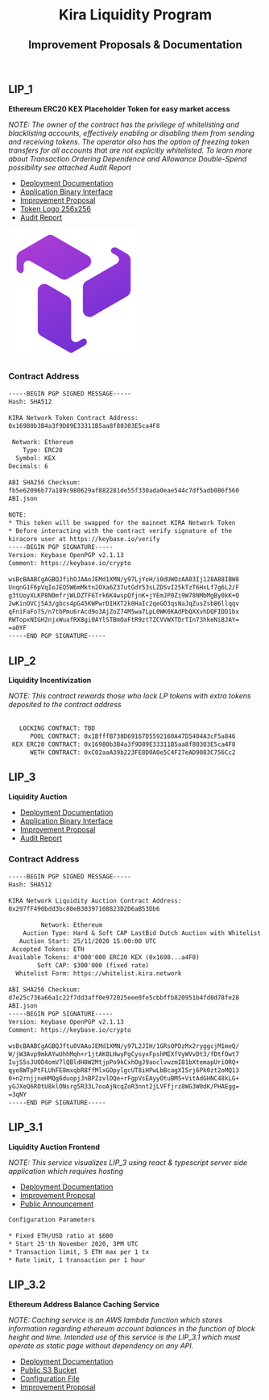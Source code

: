 <div align="center">
  <h1>Kira Liquidity Program</h1>
  <h2>Improvement Proposals & Documentation</h2>
  <br/>  
</div>

## LIP_1

**Ethereum ERC20 KEX Placeholder Token for easy market access**

_NOTE: The owner of the contract has the privilege of whitelisting and blacklisting accounts, effectively enabling or disabling them from sending and receiving tokens. The operator also has the option of freezing token transfers for all accounts that are not explicitly whitelisted. To learn more about Transaction Ordering Dependence and    Allowance Double-Spend possibility see attached Audit Report_

* [Deployment Documentation](./LIP_1/README.md)
* [Application Binary Interface](./LIP_1/ABI.json)
* [Improvement Proposal](https://github.com/KiraCore/docs/blob/master/spec/liquidity-program/lip_1.md)
* [Token Logo 256x256](./LIP_1/doc/KEX-256x256.png)
* [Audit Report](./LIP_1/audit.pdf)

![picture 1](./LIP_1/doc/KEX-256x256.png)  

### Contract Address

```
-----BEGIN PGP SIGNED MESSAGE-----
Hash: SHA512

KIRA Network Token Contract Address:
0x16980b3B4a3f9D89E33311B5aa8f80303E5ca4F8

 Network: Ethereum
    Type: ERC20
  Symbol: KEX
Decimals: 6

ABI SHA256 Checksum:
fb5e62096b77a189c980629af882281de55f330ada0eae544c7df5adb086f560  ABI.json

NOTE: 
* This token will be swapped for the mainnet KIRA Network Token 
* Before interacting with the contract verify signature of the kiracore user at https://keybase.io/verify
-----BEGIN PGP SIGNATURE-----
Version: Keybase OpenPGP v2.1.13
Comment: https://keybase.io/crypto

wsBcBAABCgAGBQJfihOJAAoJEMd1XMN/y97LjYoH/i0dUWOzAA03Ij128A88IBW8
UnqnG1F6pVqIoJEQ5W6mMktn2OXa6Z37utGdY53sLZDSvI25kTzT6HxLf7g6L2/F
g3tUoyXLKP8N0mfrjWLDZTF6Trk6K4wspQfjnK+jYEmJP0Zi9W78NMbMgBy0kK+Q
2wKinOVCj5A3/gbcs4pG45KWPwrDIHXT2k0HaIc2qeGO3qsNaJqZusZsb86llqqv
qFniFaFo7S/n7tbPmu6rAcd9o3AjZoZ74M5wa7LpL0WK6KAdPbQXXvhDQFIDD1bx
RWTopxNIGH2njxWuafRX8gi0AYlSTBmOaFtR9ztTZCVVWXTDrTIn73hkeNiBJAY=
=a0YF
-----END PGP SIGNATURE-----

```

## LIP_2

**Liquidity Incentivization**

_NOTE: This contract rewards those who lock LP tokens with extra tokens deposited to the contract address_

```

   LOCKING CONTRACT: TBD
      POOL CONTRACT: 0x1BfffB738D69167D5592160A47D5404A3cF5a846
 KEX ERC20 CONTRACT: 0x16980b3B4a3f9D89E33311B5aa8f80303E5ca4F8
      WETH CONTRACT: 0xC02aaA39b223FE8D0A0e5C4F27eAD9083C756Cc2
```


## LIP_3

**Liquidity Auction**

* [Deployment Documentation](./LIP_3/README.md)
* [Application Binary Interface](./LIP_3/ABI.json)
* [Improvement Proposal](https://github.com/KiraCore/docs/blob/master/spec/liquidity-program/lip_3.md)
* [Audit Report](./LIP_3/audit.pdf)
  
### Contract Address

```
-----BEGIN PGP SIGNED MESSAGE-----
Hash: SHA512

KIRA Network Liquidity Auction Contract Address:
0x297fF490bdd3bc80eB30397108823D2D6aB53Db6

         Network: Ethereum
    Auction Type: Hard & Soft CAP LastBid Dutch Auction with Whitelist
   Auction Start: 25/11/2020 15:00:00 UTC
 Accepted Tokens: ETH
Available Tokens: 4'000'000 ERC20 KEX (0x1698...a4F8)
        Soft CAP: $300'000 (fixed rate)
  Whitelist Form: https://whitelist.kira.network

ABI SHA256 Checksum:
d7e25c736a66a1c22f7dd3aff0e972025eee0fe5cbbffb820951b4fd0d78fe28  ABI.json
-----BEGIN PGP SIGNATURE-----
Version: Keybase OpenPGP v2.1.13
Comment: https://keybase.io/crypto

wsBcBAABCgAGBQJftu0VAAoJEMd1XMN/y97L2JIH/1GRsOPDzMx2ryggcjM1meQ/
W/jW3Avp9mkAYwUhhMqh+r1jtAK8LHwyPgCysyxFpshMEXfVyWVvDt3/fDtfOwt7
IujS5sJUOD4omV7lQBldH8W2MtjpPo9kCxhOgJ9aoclvwzmI81bXtemapUriORQ+
qye8WTpPtFLUhFE8mxqbR8ffMlxGOpylgcUT8iHPwLbBcagXI5rj6Pk0zt2oMQ13
0+n2rnjjneHMQg6duopjJnBPZzvlDQe+rFgpVsEAyyOtuBM5+VitAdGHNC48kLG+
yGJXeQ6ROtU8klONsrg5R33L7ooAjNcqZoR3nnt2jLVFfjrz8WG3W0dK/PHAEgg=
=3qNY
-----END PGP SIGNATURE-----
```

## LIP_3.1

**Liquidity Auction Frontend**

_NOTE: This service visualizes LIP_3 using react & typescript server side application which requires hosting_

* [Deployment Documentation](./LIP_3.1/README.md)
* [Improvement Proposal](https://github.com/KiraCore/docs/blob/master/spec/liquidity-program/lip_3.1.md)
* [Public Announcement](https://medium.com/kira-core/liquidity-auction-7c532d67a97)

```
Configuration Parameters

* Fixed ETH/USD ratio at $600
* Start 25'th November 2020, 3PM UTC
* Transaction limit, 5 ETH max per 1 tx
* Rate limit, 1 transaction per 1 hour
```

## LIP_3.2

**Ethereum Address Balance Caching Service**

_NOTE: Caching service is an AWS lambda function which stores information regarding ethereum account balances in the function of block height and time. Intended use of this service is the LIP_3.1 which must operate as static page without dependency on any API._

* [Deployment Documentation](./LIP_3.2/README.md)
* [Public S3 Bucket](https://oracle.kira.network/)
* [Configuration File](https://github.com/KiraCore/cfg/blob/main/EthereumOracle/env-mainnet)
* [Improvement Proposal](https://github.com/KiraCore/docs/blob/master/spec/liquidity-program/lip_3.2.md)